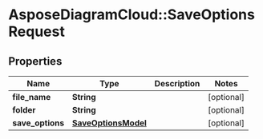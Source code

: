 # AsposeDiagramCloud::SaveOptionsRequest

## Properties
Name | Type | Description | Notes
------------ | ------------- | ------------- | -------------
**file_name** | **String** |  | [optional] 
**folder** | **String** |  | [optional] 
**save_options** | [**SaveOptionsModel**](SaveOptionsModel.md) |  | [optional] 


